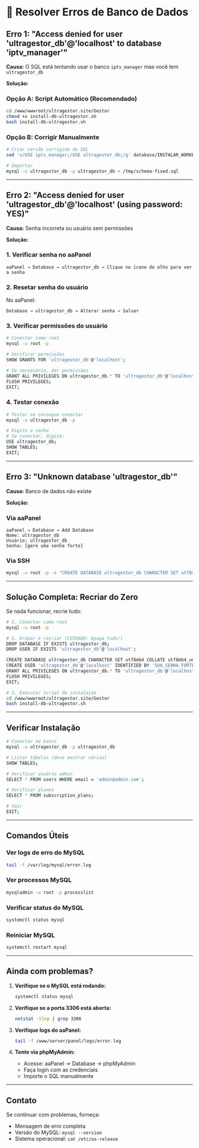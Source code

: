 # 🔧 Resolver Erros de Banco de Dados

## Erro 1: "Access denied for user 'ultragestor_db'@'localhost' to database 'iptv_manager'"

**Causa:** O SQL está tentando usar o banco `iptv_manager` mas você tem `ultragestor_db`

**Solução:**

### Opção A: Script Automático (Recomendado)
```bash
cd /www/wwwroot/ultragestor.site/Gestor
chmod +x install-db-ultragestor.sh
bash install-db-ultragestor.sh
```

### Opção B: Corrigir Manualmente
```bash
# Criar versão corrigida do SQL
sed 's/USE iptv_manager;/USE ultragestor_db;/g' database/INSTALAR_WORKBENCH.sql > /tmp/schema-fixed.sql

# Importar
mysql -u ultragestor_db -p ultragestor_db < /tmp/schema-fixed.sql
```

---

## Erro 2: "Access denied for user 'ultragestor_db'@'localhost' (using password: YES)"

**Causa:** Senha incorreta ou usuário sem permissões

**Solução:**

### 1. Verificar senha no aaPanel
```
aaPanel → Database → ultragestor_db → Clique no ícone de olho para ver a senha
```

### 2. Resetar senha do usuário
No aaPanel:
```
Database → ultragestor_db → Alterar senha → Salvar
```

### 3. Verificar permissões do usuário
```bash
# Conectar como root
mysql -u root -p

# Verificar permissões
SHOW GRANTS FOR 'ultragestor_db'@'localhost';

# Se necessário, dar permissões
GRANT ALL PRIVILEGES ON ultragestor_db.* TO 'ultragestor_db'@'localhost';
FLUSH PRIVILEGES;
EXIT;
```

### 4. Testar conexão
```bash
# Testar se consegue conectar
mysql -u ultragestor_db -p

# Digite a senha
# Se conectar, digite:
USE ultragestor_db;
SHOW TABLES;
EXIT;
```

---

## Erro 3: "Unknown database 'ultragestor_db'"

**Causa:** Banco de dados não existe

**Solução:**

### Via aaPanel
```
aaPanel → Database → Add Database
Nome: ultragestor_db
Usuário: ultragestor_db
Senha: [gere uma senha forte]
```

### Via SSH
```bash
mysql -u root -p -e "CREATE DATABASE ultragestor_db CHARACTER SET utf8mb4 COLLATE utf8mb4_unicode_ci;"
```

---

## Solução Completa: Recriar do Zero

Se nada funcionar, recrie tudo:

```bash
# 1. Conectar como root
mysql -u root -p

# 2. Dropar e recriar (CUIDADO: Apaga tudo!)
DROP DATABASE IF EXISTS ultragestor_db;
DROP USER IF EXISTS 'ultragestor_db'@'localhost';

CREATE DATABASE ultragestor_db CHARACTER SET utf8mb4 COLLATE utf8mb4_unicode_ci;
CREATE USER 'ultragestor_db'@'localhost' IDENTIFIED BY 'SUA_SENHA_FORTE_AQUI';
GRANT ALL PRIVILEGES ON ultragestor_db.* TO 'ultragestor_db'@'localhost';
FLUSH PRIVILEGES;
EXIT;

# 3. Executar script de instalação
cd /www/wwwroot/ultragestor.site/Gestor
bash install-db-ultragestor.sh
```

---

## Verificar Instalação

```bash
# Conectar ao banco
mysql -u ultragestor_db -p ultragestor_db

# Listar tabelas (deve mostrar várias)
SHOW TABLES;

# Verificar usuário admin
SELECT * FROM users WHERE email = 'admin@admin.com';

# Verificar planos
SELECT * FROM subscription_plans;

# Sair
EXIT;
```

---

## Comandos Úteis

### Ver logs de erro do MySQL
```bash
tail -f /var/log/mysql/error.log
```

### Ver processos MySQL
```bash
mysqladmin -u root -p processlist
```

### Verificar status do MySQL
```bash
systemctl status mysql
```

### Reiniciar MySQL
```bash
systemctl restart mysql
```

---

## Ainda com problemas?

1. **Verifique se o MySQL está rodando:**
   ```bash
   systemctl status mysql
   ```

2. **Verifique se a porta 3306 está aberta:**
   ```bash
   netstat -tlnp | grep 3306
   ```

3. **Verifique logs do aaPanel:**
   ```bash
   tail -f /www/server/panel/logs/error.log
   ```

4. **Tente via phpMyAdmin:**
   - Acesse: aaPanel → Database → phpMyAdmin
   - Faça login com as credenciais
   - Importe o SQL manualmente

---

## Contato

Se continuar com problemas, forneça:
- Mensagem de erro completa
- Versão do MySQL: `mysql --version`
- Sistema operacional: `cat /etc/os-release`
